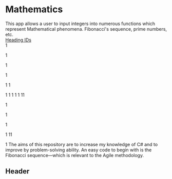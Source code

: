 # Mathematics
This app allows a user to input integers into numerous functions which represent Mathematical phenomena. Fibonacci's sequence, prime numbers, etc.  
[Heading IDs](#Header)  
1

1

1

1


1
1

1
1
1
1
1
11


1

1

1

1
11

1
The aims of this repository are to increase my knowledge of C# and to improve by problem-solving ability.
An easy code to begin with is the Fibonacci sequence—which is relevant to the Agile methodology.
## Header
